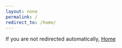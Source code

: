 ```yaml
---
layout: none
permalink: /
redirect_to: /home/
---
```

If you are not redirected automatically, <a href="/home/">Home</a>
